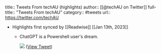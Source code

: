 title:: Tweets From techAU (highlights)
author:: [[@techAU on Twitter]]
full-title:: "Tweets From techAU"
category:: #tweets
url:: https://twitter.com/techAU

- Highlights first synced by [[Readwise]] [[Jan 13th, 2023]]
	- ChatGPT is a Powershell user's dream. 
	  
	  ![](https://pbs.twimg.com/media/FmQmbHJaMAEEwYv.jpg) ([View Tweet](https://twitter.com/techAU/status/1613456820399640577))